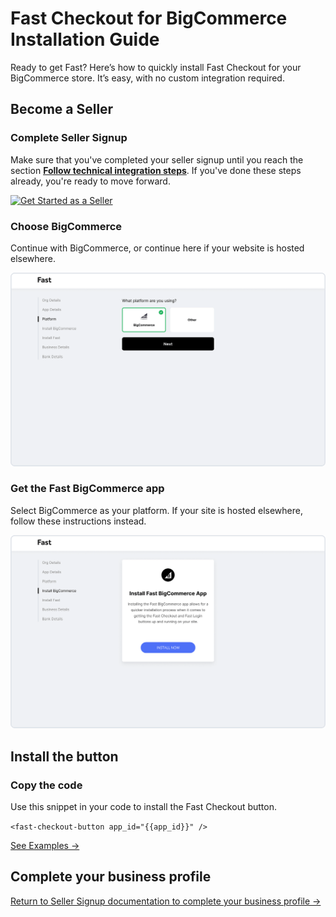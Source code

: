 # Fast Checkout for BigCommerce Installation Guide
Ready to get Fast? Here’s how to quickly install Fast Checkout for your BigCommerce store. It’s easy, with no custom integration required.

## Become a Seller

### Complete Seller Signup
Make sure that you've completed your seller signup until you reach the section [**Follow technical integration steps**](/developer-portal/seller-signup/#follow-technical-integration-steps). If you've done these steps already, you're ready to move forward.

[![Get Started as a Seller](https://www.dropbox.com/s/wkgzvje5ox4lekb/01-get-started.png?raw=1)](https://www.fast.co/business)

### Choose BigCommerce
Continue with BigCommerce, or continue here if your website is hosted elsewhere.

[![Choose BigCommerce](images/bigcommerce/choose-bigcommerce.png)](images/bigcommerce/choose-bigcommerce.png)

### Get the Fast BigCommerce app
Select BigCommerce as your platform. If your site is hosted elsewhere, follow these instructions instead.

[![Choose BigCommerce](images/bigcommerce/install-fast-bigcommerce-app.png)](images/bigcommerce/install-fast-bigcommerce-app.png)

## Install the button

### Copy the code
Use this snippet in your code to install the Fast Checkout button.

`<fast-checkout-button app_id="{{app_id}}" />`
  
[See Examples →](/developer-portal/bigcommerce-install-checkout-examples.md)

## Complete your business profile

[Return to Seller Signup documentation to complete your business profile →](/developer-portal/seller-signup/#return-to-fast-seller-account-dashboard)